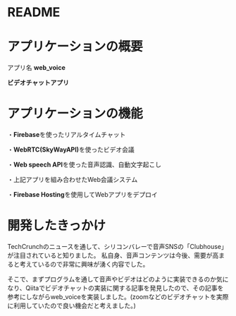 # README

# アプリケーションの概要
アプリ名 <b>web_voice</b>

<b>ビデオチャットアプリ</b>


# アプリケーションの機能
・<b>Firebase</b>を使ったリアルタイムチャット

・<b>WebRTC(SkyWayAPI)</b>を使ったビデオ会議

・<b>Web speech API</b>を使った音声認識、自動文字起こし

・上記アプリを組み合わせたWeb会議システム

・<b>Firebase Hosting</b>を使用してWebアプリをデプロイ

# 開発したきっかけ
TechCrunchのニュースを通して、シリコンバレーで音声SNSの「Clubhouse」が注目されていると知りました。
私自身、音声コンテンツは今後、需要が高まると考えているので非常に興味が湧く内容でした。

そこで、まずプログラムを通して音声やビデオはどのように実装できるのか気になり、Qiitaでビデオチャットの実装に関する記事を発見したので、その記事を参考にしながらweb_voiceを実装しました。(zoomなどのビデオチャットを実際に利用していたので良い機会だと考えました。)

